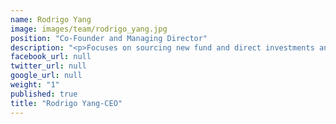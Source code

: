 ```yaml
---
name: Rodrigo Yang
image: images/team/rodrigo_yang.jpg
position: "Co-Founder and Managing Director"
description: "<p>Focuses on sourcing new fund and direct investments and leads the firm's relationships with investors.  Began his career in textile manufacturing and formerly served as Chairman of South Ocean Knitters Group, a Hong Kong -based sweater manufacturer. </p><p>He received a BS in Mathematics and Economics from Illinois State University and an MS in Engineering Economic Systems from Stanford University.</p>"
facebook_url: null
twitter_url: null
google_url: null
weight: "1"
published: true
title: "Rodrigo Yang-CEO"
---
```


